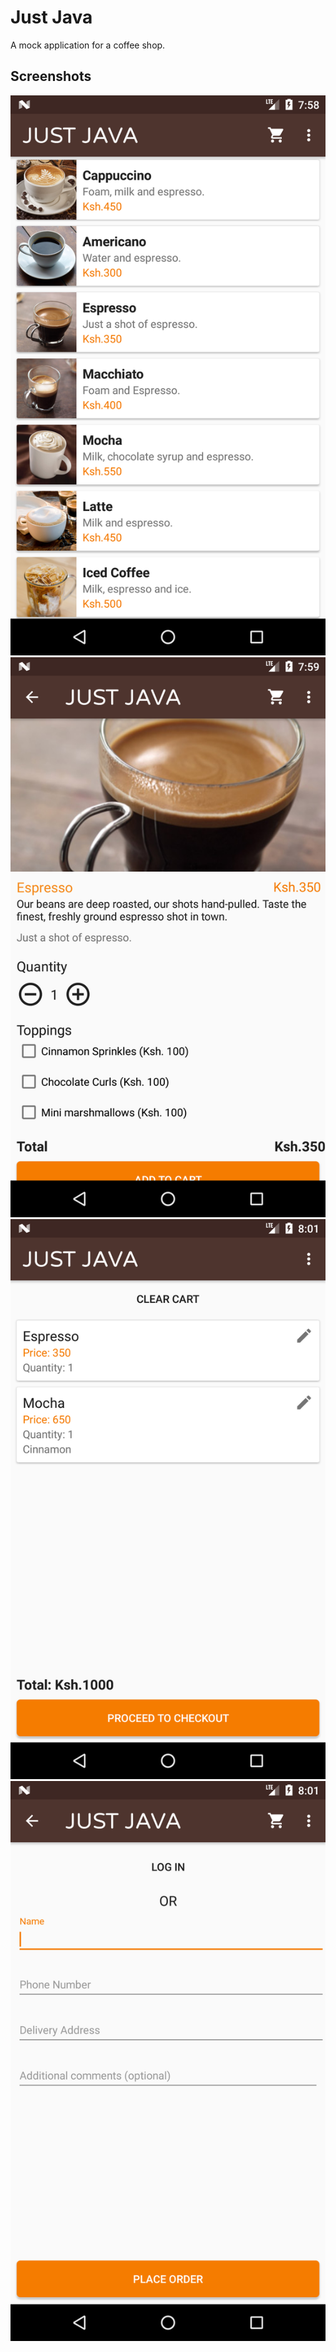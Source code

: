 # Just Java
A mock application for a coffee shop. 

## Screenshots

![Home](/images/home.png)
![Item](/images/item.png)
![Cart](/images/cart.png)
![Checkout](/images/checkout.png)
